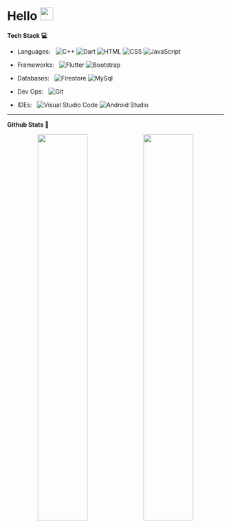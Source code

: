 <h1> Hello <img src="https://raw.githubusercontent.com/MartinHeinz/MartinHeinz/master/wave.gif" width="30px"> </h1>

**Tech Stack 💻**

- Languages: &nbsp;
  ![C++](https://img.shields.io/badge/-C++-333333?style=flat&logo=Cplusplus&logoColor=cc66ff)
  ![Dart](https://img.shields.io/badge/-Dart-333333?style=flat&logo=Dart&logoColor=007ACC)
  ![HTML](https://img.shields.io/badge/-HTML-333333?style=flat&logo=HTML5)
  ![CSS](https://img.shields.io/badge/-CSS-333333?style=flat&logo=CSS3&logoColor=1572B6)
  ![JavaScript](https://img.shields.io/badge/-JavaScript-333333?style=flat&logo=javascript)
  
- Frameworks: &nbsp;
  ![Flutter](https://img.shields.io/badge/-Flutter-333333?style=flat&logo=flutter&logoColor=007ACC)
  ![Bootstrap](https://img.shields.io/badge/-Bootstrap-333333?style=flat&logo=bootstrap&logoColor=563D7C)

- Databases:  &nbsp;
  ![Firestore](https://img.shields.io/badge/-Firestore-333333?style=flat&logo=firebase)
  ![MySql](https://img.shields.io/badge/-MySql-333333?style=flat&logo=mysql)
  
- Dev Ops: &nbsp;
  ![Git](https://img.shields.io/badge/-Git-333333?style=flat&logo=git)

- IDEs: &nbsp;
  ![Visual Studio Code](https://img.shields.io/badge/-Visual%20Studio%20Code-333333?style=flat&logo=visual-studio-code&logoColor=007ACC)
  ![Android Studio](https://img.shields.io/badge/-Android%20Studio-333333?style=flat&logo=android-studio)
  
** **

**Github Stats 🚀**

<p align="center">
  
  <img width="48%" src="https://github-readme-stats.vercel.app/api?username=avijeet108&show_icons=true&theme=radical" />
  <img width="48%" src="https://github-readme-streak-stats.herokuapp.com/?user=avijeet108&theme=radical" />
  
</p>


